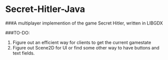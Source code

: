 # Secret-Hitler-Java
###A multiplayer implemention of the game Secret Hitler, written in LIBGDX

###TO-DO:
1. Figure out an efficient way for clients to get the current gamestate
2. Figure out Scene2D for UI or find some other way to have buttons and text fields.
